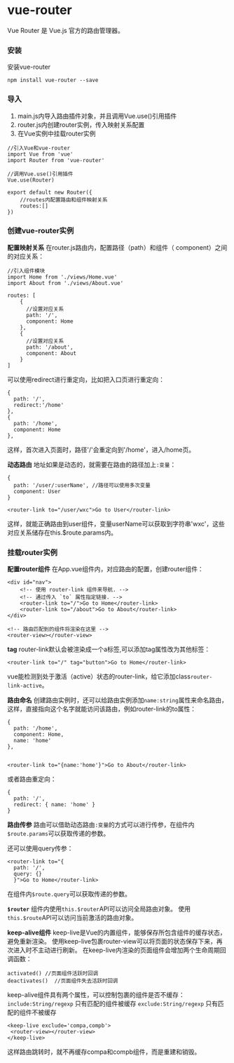 vue-router
===================
Vue Router 是 Vue.js 官方的路由管理器。

###  安装
安装vue-router
```
npm install vue-router --save
```
###  导入
1. main.js内导入路由插件对象，并且调用Vue.use()引用插件
2. router.js内创建router实例，传入映射关系配置
3. 在Vue实例中挂载router实例

```
//引入Vue和vue-router
import Vue from 'vue'
import Router from 'vue-router'

//调用Vue.use()引用插件
Vue.use(Router)

export default new Router({
    //routes内配置路由和组件映射关系
    routes:[]
})
```
###  创建vue-router实例

**配置映射关系**
在router.js路由内，配置路径（path）和组件（ component）之间的对应关系：

```
//引入组件模块
import Home from './views/Home.vue'
import About from './views/About.vue'

routes: [
    {
      //设置对应关系
      path: '/',
      component: Home
    },
    {
      //设置对应关系
      path: '/about',
      component: About
    }
]
```
可以使用redirect进行重定向，比如把入口页进行重定向：
```
{
  path: '/',
  redirect:'/home'
},
{
  path: '/home',
  component: Home
},
```
这样，首次进入页面时，路径'/'会重定向到'/home'，进入/home页。

**动态路由**
地址如果是动态的，就需要在路由的路径加上`:变量`：
```
{
  path: '/user/:userName', //路径可以使用多次变量
  component: User
}

<router-link to="/user/wxc">Go to User</router-link>
```
这样，就能正确路由到user组件，变量userName可以获取到字符串'wxc'，这些对应关系储存在this.$route.params内。

###  挂载router实例

**配置router组件**
在App.vue组件内，对应路由的配置，创建router组件：

```
<div id="nav">
    <!-- 使用 router-link 组件来导航. -->
    <!-- 通过传入 `to` 属性指定链接. -->
    <router-link to="/">Go to Home</router-link>
    <router-link to="/about">Go to About</router-link>
</div>

<!-- 路由匹配到的组件将渲染在这里 -->
<router-view></router-view>
```
**tag**
router-link默认会被渲染成一个a标签,可以添加tag属性改为其他标签：

```
<router-link to="/" tag="button">Go to Home</router-link>
```
vue能检测到处于激活（active）状态的router-link，给它添加class`router-link-active`。

**路由命名**
创建路由实例时，还可以给路由实例添加`name:string`属性来命名路由，这样，直接指向这个名字就能访问该路由，例如router-link的to属性：
```
{
  path: '/home',
  component: Home,
  name: 'home'
},


<router-link to="{name:'home'}">Go to About</router-link>
```
或者路由重定向：
```
{ 
  path: '/', 
  redirect: { name: 'home' }
}
```

**路由传参**
路由可以借助动态路由`:变量`的方式可以进行传参，在组件内`$route.params`可以获取传递的参数。

还可以使用query传参：
```
<router-link to="{
  path: '/',
  query: {}
  }">Go to Home</router-link>
```
在组件内`$route.query`可以获取传递的参数。

**`$router`**
组件内使用`this.$router`API可以访问全局路由对象。
使用`this.$route`API可以访问当前激活的路由对象。


**keep-alive组件**
keep-live是Vue的内置组件，能够保存所包含组件的缓存状态，避免重新渲染。
使用keep-live包裹router-view可以将页面的状态保存下来，再次进入时不主动进行刷新。
在keep-live内渲染的页面组件会增加两个生命周期回调函数：
```
activated() //页面组件活跃时回调
deactivates()  //页面组件失去活跃时回调
```
keep-alive组件具有两个属性，可以控制包裹的组件是否不缓存：
`include:String/regexp` 只有匹配的组件被缓存
`exclude:String/regexp` 只有匹配的组件不被缓存
```
<keep-live exclude='compa,compb'>
 <router-view></router-view>
</keep-live>
```
这样路由跳转时，就不再缓存compa和compb组件，而是重建和销毁。